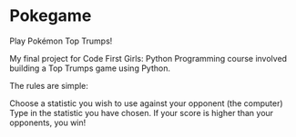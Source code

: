 # Pokegame
Play Pokémon Top Trumps!

My final project for Code First Girls: Python Programming course involved building a Top Trumps game using Python.

The rules are simple:

Choose a statistic you wish to use against your opponent (the computer)
Type in the statistic you have chosen.
If your score is higher than your opponents, you win!
